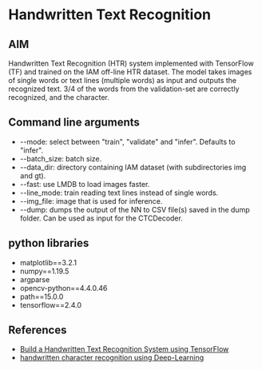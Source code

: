 
# Handwritten Text Recognition




## AIM
Handwritten Text Recognition (HTR) system implemented with TensorFlow (TF) and trained on the IAM off-line HTR dataset. The model takes images of single words or text lines (multiple words) as input and outputs the recognized text. 3/4 of the words from the validation-set are correctly recognized, and the character.



    
## Command line arguments
- --mode: select between "train", "validate" and "infer". Defaults to "infer".
- --batch_size: batch size.
- --data_dir: directory containing IAM dataset (with subdirectories img and gt).
- --fast: use LMDB to load images faster.
- --line_mode: train reading text lines instead of single words.
- --img_file: image that is used for inference.
- --dump: dumps the output of the NN to CSV file(s) saved in the dump folder. Can be used as input for the CTCDecoder.
## python libraries
- matplotlib==3.2.1
- numpy==1.19.5
- argparse
- opencv-python==4.4.0.46
- path==15.0.0
- tensorflow==2.4.0
## References

 - [Build a Handwritten Text Recognition System using TensorFlow](https://towardsdatascience.com/build-a-handwritten-text-recognition-system-using-tensorflow-2326a3487cd5)
 - [handwritten character recognition using Deep-Learning](https://drive.google.com/file/d/1uuJKOctH5TFTd6-zzjZ8akQNfkbmHmkm/view?usp=sharing)
